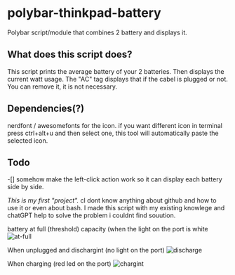 # polybar-thinkpad-battery
Polybar script/module that combines 2 battery and displays it. 

## What does this script does?
This script prints the average battery of your 2 batteries. Then displays the current watt usage. The "AC" tag displays that if the cabel is plugged or not. You can remove it, it is not necessary. 

## Dependencies(?)
nerdfont / awesomefonts for the icon. if you want different icon in terminal press ctrl+alt+u and then select one, this tool will automatically paste the selected icon. 

## Todo
-[] somehow make the left-click action work so it can display each battery side by side. 

*This is my first "project".*
cI dont know anything about github and how to use it or even about bash.
I made this script with my existing knowlege and chatGPT help to solve the problem i couldnt find souution.

battery at full (threshold) capacity (when the light on the port is white
![at-full](https://user-images.githubusercontent.com/50179148/221407983-4ed8b309-f510-41e4-aed8-97aae583edac.png)

When unplugged and dischargint (no light on the port)
![discharge](https://user-images.githubusercontent.com/50179148/221407987-7edfc716-d989-42a2-999f-c996f53c82da.png)

When charging (red led on the port)
![chargint](https://user-images.githubusercontent.com/50179148/221408249-b0268a4b-9fd5-48ff-8ad8-55a2a84d9507.png)
